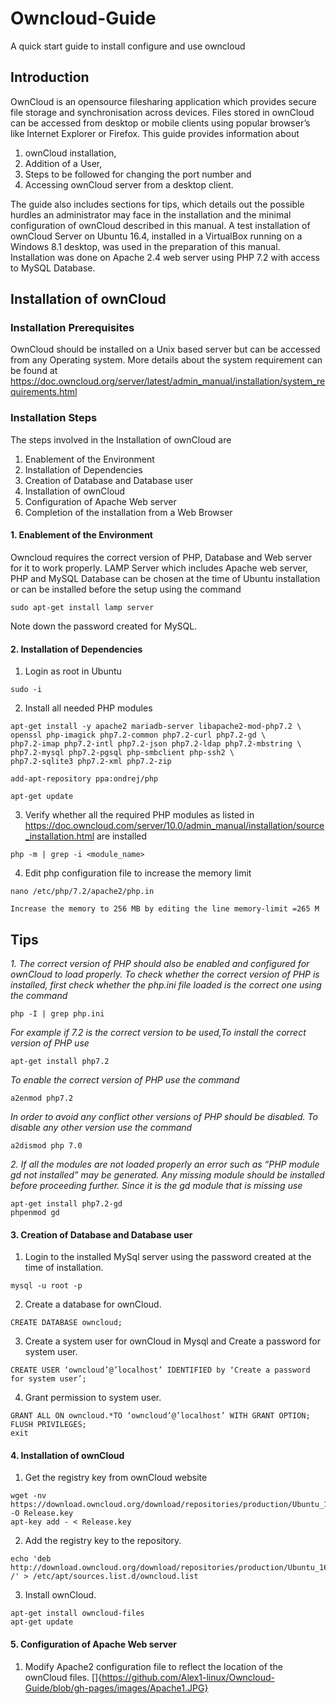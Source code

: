 # Owncloud-Guide
A quick start guide to install configure and use owncloud


## Introduction
OwnCloud is an opensource filesharing application which provides secure file storage and synchronisation across devices. Files stored in ownCloud can be accessed from desktop or mobile clients using popular browser’s like Internet Explorer or Firefox.
This guide provides information about 
1.	ownCloud installation, 
2.	Addition of a User, 
3.	Steps to be followed for changing the port number and 
4.	Accessing ownCloud server from a desktop client.

The guide also includes sections for tips, which details out the possible hurdles an administrator may face in the installation and the minimal configuration of ownCloud described in this manual.
A test installation of ownCloud Server on Ubuntu 16.4, installed in a VirtualBox running on a Windows 8.1 desktop, was used in the preparation of this manual. Installation was done on Apache 2.4 web server using PHP 7.2 with access to MySQL Database.

## Installation of ownCloud

  ### Installation Prerequisites
  OwnCloud should be installed on a Unix based server but can be accessed from any Operating system. 
  More details about the system requirement can be found at https://doc.owncloud.org/server/latest/admin_manual/installation/system_requirements.html
  
  ### Installation Steps
  The steps involved in the Installation of ownCloud are 
1.	Enablement of the Environment
2.	Installation of Dependencies
3.	Creation of Database and Database user
4.	Installation of ownCloud
5.	Configuration of Apache Web server
6.	Completion of the installation from a Web Browser
  #### 1. Enablement of the Environment
  Owncloud requires the correct version of PHP, Database and Web server for it to work properly. LAMP Server which includes  Apache web server, PHP and MySQL Database can be chosen at the time of Ubuntu installation or can be installed before the setup using the command
  ```
  sudo apt-get install lamp server
  ```
  Note down the password created for MySQL.
  #### 2. Installation of Dependencies
  1. Login as root in Ubuntu
  ```
  sudo -i
  ```
  2. Install all needed PHP modules
  ```
  apt-get install -y apache2 mariadb-server libapache2-mod-php7.2 \ openssl php-imagick php7.2-common php7.2-curl php7.2-gd \
php7.2-imap php7.2-intl php7.2-json php7.2-ldap php7.2-mbstring \ php7.2-mysql php7.2-pgsql php-smbclient php-ssh2 \ 
php7.2-sqlite3 php7.2-xml php7.2-zip

  ```
  ```
  add-apt-repository ppa:ondrej/php
  ```
  ```
  apt-get update
  ```
  3.	Verify whether all the required PHP modules as listed in https://doc.owncloud.com/server/10.0/admin_manual/installation/source_installation.html are installed 
```
php -m | grep -i <module_name> 
```
4.	Edit php configuration file to increase the memory limit
```
nano /etc/php/7.2/apache2/php.in
```
    Increase the memory to 256 MB by editing the line memory-limit =265 M

## Tips
*1.	The correct version of PHP should also be enabled and configured for ownCloud to load properly.
To check whether the correct version of PHP is installed, first check whether the php.ini file loaded is the correct one using the command* 
```
php -I | grep php.ini
```
*For example if 7.2 is the correct version to be used,To install the correct version of PHP use*
```
apt-get install php7.2
```
*To enable the correct version of PHP use the command*
```
a2enmod php7.2
```
*In order to avoid any conflict other versions of PHP should be disabled.
To disable any other version use the command*
```
a2dismod php 7.0
```
*2.	If all the modules are not loaded properly an error such as “PHP module gd not installed” may be generated. Any missing module should be installed before proceeding further. Since it is the gd module that is missing use*
```
apt-get install php7.2-gd
phpenmod gd 
```
#### 3.	Creation of Database and Database user 
1.	Login to the installed MySql server using the password created at the time of installation.
```
mysql -u root -p
```
2.	Create a database for ownCloud.
```
CREATE DATABASE owncloud;
```
3.	Create a system user for ownCloud in Mysql and Create a password for system user. 
```
CREATE USER ‘owncloud’@’localhost’ IDENTIFIED by ‘Create a password for system user’;
```
4.	Grant permission to system user.
```
GRANT ALL ON owncloud.*TO ‘owncloud’@’localhost’ WITH GRANT OPTION;
FLUSH PRIVILEGES;
exit
```
#### 4.	Installation of ownCloud
1.	Get the registry key from ownCloud website
```
wget -nv  https://download.owncloud.org/download/repositories/production/Ubuntu_16.04/Release.key -O Release.key
apt-key add - < Release.key
```
2.	Add the registry key to the repository.
```
echo 'deb http://download.owncloud.org/download/repositories/production/Ubuntu_16.04/ /' > /etc/apt/sources.list.d/owncloud.list
```
3.	Install ownCloud.
```
apt-get install owncloud-files
apt-get update
```
#### 5.	Configuration of Apache Web server
1.	Modify Apache2 configuration file to reflect the location of the ownCloud files.
[]{https://github.com/Alex1-linux/Owncloud-Guide/blob/gh-pages/images/Apache1.JPG}
  
  
  
  
  
  
  
  
  
  
  
